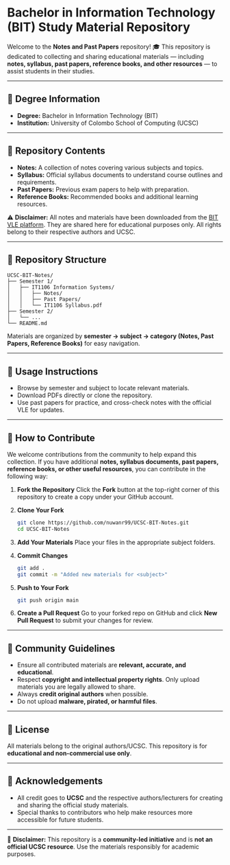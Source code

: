 # Bachelor in Information Technology (BIT) Study Material Repository

Welcome to the **Notes and Past Papers** repository! 🎓
This repository is dedicated to collecting and sharing educational materials — including **notes, syllabus, past papers, reference books, and other resources** — to assist students in their studies.

---

## 📘 Degree Information

* **Degree:** Bachelor in Information Technology (BIT)
* **Institution:** University of Colombo School of Computing (UCSC)

---

## 📂 Repository Contents

* **Notes:** A collection of notes covering various subjects and topics.
* **Syllabus:** Official syllabus documents to understand course outlines and requirements.
* **Past Papers:** Previous exam papers to help with preparation.
* **Reference Books:** Recommended books and additional learning resources.

⚠️ **Disclaimer:**
All notes and materials have been downloaded from the [BIT VLE platform](https://vle.bit.lk/).
They are shared here for educational purposes only. All rights belong to their respective authors and UCSC.

---

## 📂 Repository Structure

```
UCSC-BIT-Notes/
├── Semester 1/
│   ├── IT1106 Information Systems/
│   │   ├── Notes/
│   │   ├── Past Papers/
│   │   └── IT1106 Syllabus.pdf
├── Semester 2/
│   └── ...
└── README.md
```

Materials are organized by **semester → subject → category (Notes, Past Papers, Reference Books)** for easy navigation.

---

## 📖 Usage Instructions

* Browse by semester and subject to locate relevant materials.
* Download PDFs directly or clone the repository.
* Use past papers for practice, and cross-check notes with the official VLE for updates.

---

## 🤝 How to Contribute

We welcome contributions from the community to help expand this collection. If you have additional **notes, syllabus documents, past papers, reference books, or other useful resources**, you can contribute in the following way:

1. **Fork the Repository**
   Click the **Fork** button at the top-right corner of this repository to create a copy under your GitHub account.

2. **Clone Your Fork**

   ```bash
   git clone https://github.com/nuwanr99/UCSC-BIT-Notes.git
   cd UCSC-BIT-Notes
   ```

3. **Add Your Materials**
   Place your files in the appropriate subject folders.

4. **Commit Changes**

   ```bash
   git add .
   git commit -m "Added new materials for <subject>"
   ```

5. **Push to Your Fork**

   ```bash
   git push origin main
   ```

6. **Create a Pull Request**
   Go to your forked repo on GitHub and click **New Pull Request** to submit your changes for review.

---

## 📜 Community Guidelines

* Ensure all contributed materials are **relevant, accurate, and educational**.
* Respect **copyright and intellectual property rights**. Only upload materials you are legally allowed to share.
* Always **credit original authors** when possible.
* Do not upload **malware, pirated, or harmful files**.

---

## 📜 License

All materials belong to the original authors/UCSC.
This repository is for **educational and non-commercial use only**.

---

## 🙏 Acknowledgements

* All credit goes to **UCSC** and the respective authors/lecturers for creating and sharing the official study materials.
* Special thanks to contributors who help make resources more accessible for future students.

---

📌 **Disclaimer:** This repository is a **community-led initiative** and is **not an official UCSC resource**.
Use the materials responsibly for academic purposes.
